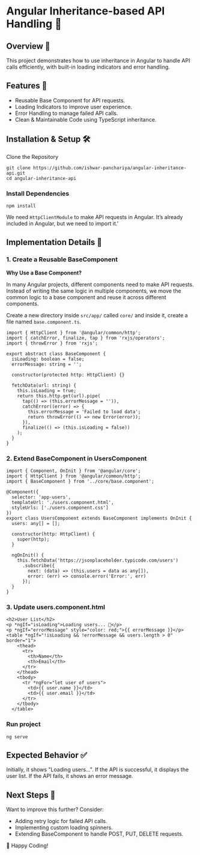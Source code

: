 # Angular Inheritance-based API Handling 🚀

## Overview 📌

This project demonstrates how to use inheritance in Angular to handle API calls efficiently, with built-in loading indicators and error handling.

## Features 🎯 

- Reusable Base Component for API requests.
- Loading Indicators to improve user experience.
- Error Handling to manage failed API calls.
- Clean & Maintainable Code using TypeScript inheritance.

## Installation & Setup 🛠️

Clone the Repository
```
git clone https://github.com/ishwar-panchariya/angular-inheritance-api.git
cd angular-inheritance-api
```

### Install Dependencies
```
npm install
```
We need `HttpClientModule` to make API requests in Angular. It’s already included in Angular, but we need to import it.'

## Implementation Details 📜

### 1. Create a Reusable BaseComponent
**Why Use a Base Component?**

In many Angular projects, different components need to make API requests. Instead of writing the same logic in multiple components, we move the common logic to a base component and reuse it across different components.

Create a new directory inside `src/app/` called `core/` and inside it, create a file named `base.component.ts`.

```
import { HttpClient } from '@angular/common/http';
import { catchError, finalize, tap } from 'rxjs/operators';
import { throwError } from 'rxjs';

export abstract class BaseComponent {
  isLoading: boolean = false;
  errorMessage: string = '';

  constructor(protected http: HttpClient) {}

  fetchData(url: string) {
    this.isLoading = true;
    return this.http.get(url).pipe(
      tap(() => (this.errorMessage = '')),
      catchError((error) => {
        this.errorMessage = 'Failed to load data';
        return throwError(() => new Error(error));
      }),
      finalize(() => (this.isLoading = false))
    );
  }
}
```

### 2. Extend BaseComponent in UsersComponent
```
import { Component, OnInit } from '@angular/core';
import { HttpClient } from '@angular/common/http';
import { BaseComponent } from '../core/base.component';

@Component({
  selector: 'app-users',
  templateUrl: './users.component.html',
  styleUrls: ['./users.component.css']
})
export class UsersComponent extends BaseComponent implements OnInit {
  users: any[] = [];

  constructor(http: HttpClient) {
    super(http);
  }

  ngOnInit() {
    this.fetchData('https://jsonplaceholder.typicode.com/users')
      .subscribe({
        next: (data) => (this.users = data as any[]),
        error: (err) => console.error('Error:', err)
      });
  }
}
```
### 3. Update users.component.html
```
<h2>User List</h2>
<p *ngIf="isLoading">Loading users... 🔄</p>
<p *ngIf="errorMessage" style="color: red;">{{ errorMessage }}</p>
<table *ngIf="!isLoading && !errorMessage && users.length > 0" border="1">
    <thead>
      <tr>
        <th>Name</th>
        <th>Email</th>
      </tr>
    </thead>
    <tbody>
      <tr *ngFor="let user of users">
        <td>{{ user.name }}</td>
        <td>{{ user.email }}</td>
      </tr>
    </tbody>
  </table>
```
### Run project
```
ng serve
```

## Expected Behavior ✅

Initially, it shows "Loading users...".
If the API is successful, it displays the user list.
If the API fails, it shows an error message.

## Next Steps 🎯 

Want to improve this further? Consider:
- Adding retry logic for failed API calls.
- Implementing custom loading spinners.
- Extending BaseComponent to handle POST, PUT, DELETE requests.

🚀 Happy Coding!
